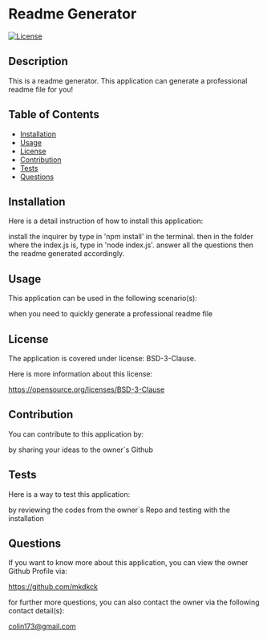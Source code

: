 # Readme Generator

  [![License](https://img.shields.io/badge/License-BSD_3--Clause-orange.svg)](https://opensource.org/licenses/BSD-3-Clause)

## Description

This is a readme generator. This application can generate a professional readme file for you!


## Table of Contents

- [Installation](#installation)
- [Usage](#usage)
- [License](#license)
- [Contribution](#contribution)
- [Tests](#tests)
- [Questions](#questions)

## Installation
Here is a detail instruction of how to install this application:

install the inquirer by type in 'npm install' in the terminal. then in the folder where the index.js is, type in 'node index.js'. answer all the questions then the readme generated accordingly.

## Usage
This application can be used in the following scenario(s):

when you need to quickly generate a professional readme file

## License
The application is covered under license: BSD-3-Clause. 

Here is more information about this license:

https://opensource.org/licenses/BSD-3-Clause

## Contribution
You can contribute to this application by: 

by sharing your ideas to the owner`s Github

## Tests
Here is a way to test this application:

by reviewing the codes from the owner`s Repo and testing with the installation

## Questions
If you want to know more about this application, you can view the owner Github Profile via:

  https://github.com/mkdkck

for further more questions, you can also contact the owner via the following contact detail(s):

  colin173@gmail.com
